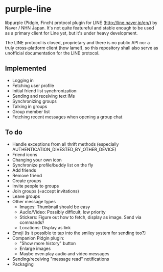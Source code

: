 purple-line
===========

libpurple (Pidgin, Finch) protocol plugin for LINE (http://line.naver.jp/en/) by Naver / NHN Japan. It's not quite featureful and stable enough to be used as a primary client for Line yet, but it's under heavy development.

The LINE protocol is closed, proprietary and there is no public API nor a truly cross-platform client (how lame!), so this repository shall also serve as unofficial documentation for the LINE protocol.

Implemented
-----------

* Logging in
* Fetching user profile
* Initial friend list synchronization
* Sending and receiving text IMs
* Synchronizing groups
* Talking in groups
* Group member list
* Fetching recent messages when opening a group chat

To do
-----

* Handle exceptions from all thrift methods (especially AUTHENTICATION_DIVESTED_BY_OTHER_DEVICE)
* Friend icons
* Changing your own icon
* Synchronize profile/buddy list on the fly
* Add friends
* Remove friend
* Create groups
* Invite people to groups
* Join groups (=accept invitations)
* Leave groups
* Other message types
  * Images: Thumbnail should be easy
  * Audio/Video: Possibly difficult, low priority
  * Stickers: Figure out how to fetch, display as image. Send via commands?
  * Locations: Display as link
* Emoji (is it possible to tap into the smiley system for sending too?)
* Companion Pidgin plugin:
  * "Show more history" button
  * Enlarge images
  * Maybe even play audio and video messages
* Sending/receiving "message read" notifications
* Packaging
